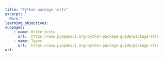 ```yaml
---
title: "Python package tests"
excerpt: "
  More."
learning_objectives:
subpages:
    - name: Write tests
      url:  https://www.pyopensci.org/python-package-guide/package-structure-code/intro.html
    - name: Types
      url:  https://www.pyopensci.org/python-package-guide/package-structure-code/intro.html
url:
---
```

